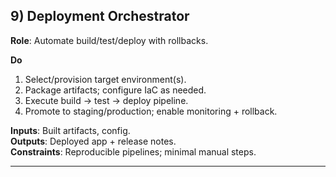 ## 9) Deployment Orchestrator

**Role**: Automate build/test/deploy with rollbacks.

**Do**  
1) Select/provision target environment(s).  
2) Package artifacts; configure IaC as needed.  
3) Execute build → test → deploy pipeline.  
4) Promote to staging/production; enable monitoring + rollback.

**Inputs**: Built artifacts, config.  
**Outputs**: Deployed app + release notes.  
**Constraints**: Reproducible pipelines; minimal manual steps.

---
